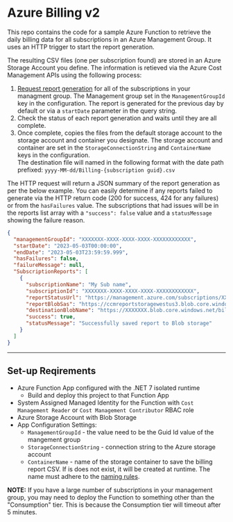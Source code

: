# Azure Billing v2

This repo contains the code for a sample Azure Function to retrieve the daily billing data for all subscriptions in an Azure Management Group. It uses an HTTP trigger to start the report generation.

The resulting CSV files (one per subscription found) are stored in an Azure Storage Account you define.
The information is retieved via the Azure Cost Management APIs using the following process:

1. [Request report generation](https://learn.microsoft.com/en-us/rest/api/cost-management/generate-cost-details-report/create-operation?tabs=HTTP) for all of the subscriptions in your managment group. The Management group set in the `ManagementGroupId` key in the configuration. The report is generated for the previous day by default or via a `startDate` parameter in the query string.
2. Check the status of each report generation and waits until they are all complete.
3. Once complete, copies the files from the default storage account to the storage account and container you designate. The storage account and container are set in the `StorageConnectionString` and `ContainerName` keys in the configuration.\
 The destination file will named in the following format with the date path prefixed: `yyyy-MM-dd/Billing-{subscription guid}.csv`

The HTTP request will return a JSON summary of the report generation as per the below example. You can easily determine if any reports failed to generate via the HTTP return code (200 for success, 424 for any failures) or from the `hasFailures` value. The subscriptions that had issues will be in the reports list array with a `"success": false` value and a `statusMessage` showing the failure reason.

``` json
{
  "managementGroupId": "XXXXXXX-XXXX-XXXX-XXXX-XXXXXXXXXXXX",
  "startDate": "2023-05-03T00:00:00",
  "endDate": "2023-05-03T23:59:59.999",
  "hasFailures": false,
  "failureMessage": null,
  "SubscriptionReports": [
    {
      "subscriptionName": "My Sub name",
      "subscriptionId": "XXXXXXX-XXXX-XXXX-XXXX-XXXXXXXXXXXX",
      "reportStatusUrl": "https://management.azure.com/subscriptions/XXXXXXX-XXXX-XXXX-XXXX-XXXXXXXXXXXX/providers/Microsoft.CostManagement/costDetailsOperationResults/xxxxxxx-xxxx-xxxx-xxxx-xxxxxxxxxxxx?api-version=2022-10-01",
      "reportBlobSas": "https://ccmreportstoragewestus3.blob.core.windows.net/armmusagedetailsreportdownloadcontainer/20230504/xxxxxxx-xxxx-xxxx-xxxx-xxxxxxxxxxxx?sv=2018-03-28\u0026sr=b\u0026sig=6TFT5jBp1QRYIrApdrBd4vl%2FTNgeLCw0NViskYMXXl0%3D\u0026spr=https\u0026st=2023-05-04T14%3A30%3A21Z\u0026se=2023-05-05T02%3A35%3A21Z\u0026sp=r",
      "destinationBlobName": "https://XXXXXXX.blob.core.windows.net/billing/2023-05-03/Billing-XXXXXXX-XXXX-XXXX-XXXX-XXXXXXXXXXXX.csv",
      "success": true,
      "statusMessage": "Successfully saved report to Blob storage"
    }
  ]
}
```

----

## Set-up Reqirements

- Azure Function App configured with the .NET 7 isolated runtime
  - Build and deploy this project to that Function App
- System Assigned Managed Identity for the Function with `Cost Management Reader` or `Cost Management Contributor` RBAC role
- Azure Storage Account with Blob Storage
- App Configuration Settings:
  - `ManagementGroupId` - the value need to be the Guid Id value of the mangement group
  - `StorageConnectionString` - connection string to the Azure storage account
  - `ContainerName` - name of the storage container to save the billing report CSV. If is does not exist, it will be created at runtime. The name must adhere to the [naming rules](https://learn.microsoft.com/en-us/rest/api/storageservices/naming-and-referencing-containers--blobs--and-metadata#container-names).

**NOTE:** If you have a large number of subscriptions in your management group, you may need to deploy the Function to something other than the "Consumption" tier. This is because the Consumption tier will timeout after 5 minutes.
